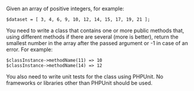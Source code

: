 Given an array of positive integers, for example:
```
$dataset = [ 3, 4, 6, 9, 10, 12, 14, 15, 17, 19, 21 ];
```

You need to write a class that contains one or more public methods that, using different methods if there are several (more is better), return the smallest number in the array after the passed argument or -1 in case of an error. For example:

```
$classInstance->methodName(11) => 10
$classInstance->methodName(14) => 12
```

You also need to write unit tests for the class using PHPUnit. No frameworks or libraries other than PHPUnit should be used.
